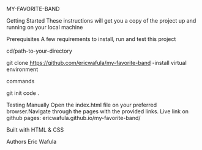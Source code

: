 MY-FAVORITE-BAND

Getting Started
These instructions will get you a copy of the project up and running on your local machine

Prerequisites
A few requirements to install, run and test this project

cd/path-to-your-directory

git clone https://github.com/ericwafula/my-favorite-band -install virtual environment

commands

git init
code .

Testing Manually
Open the index.html file on your preferred browser.Navigate through the pages with the provided links. Live link on github pages: ericwafula.github.io/my-favorite-band/

Built with HTML & CSS

Authors
Eric Wafula
